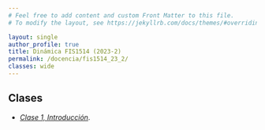 ```yaml
---
# Feel free to add content and custom Front Matter to this file.
# To modify the layout, see https://jekyllrb.com/docs/themes/#overriding-theme-defaults

layout: single
author_profile: true
title: Dinámica FIS1514 (2023-2)
permalink: /docencia/fis1514_23_2/
classes: wide
---
```



## Clases

* [_Clase 1, Introducción_](https://raw.githubusercontent.com/felipeisaule/felipeisaule.github.io/main/files/teaching/2023_2/fis1514/Clase1.pdf).

